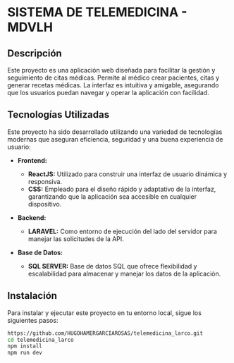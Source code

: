# SISTEMA DE TELEMEDICINA - MDVLH

## Descripción
Este proyecto es una aplicación web diseñada para facilitar la gestión y seguimiento de citas médicas. Permite al médico crear pacientes, citas y generar recetas médicas. La interfaz es intuitiva y amigable, asegurando que los usuarios puedan navegar y operar la aplicación con facilidad.

## Tecnologías Utilizadas
Este proyecto ha sido desarrollado utilizando una variedad de tecnologías modernas que aseguran eficiencia, seguridad y una buena experiencia de usuario:

- **Frontend:**
  - **ReactJS:** Utilizado para construir una interfaz de usuario dinámica y responsiva.
  - **CSS:** Empleado para el diseño rápido y adaptativo de la interfaz, garantizando que la aplicación sea accesible en cualquier dispositivo.

- **Backend:**
  - **LARAVEL:** Como entorno de ejecución del lado del servidor para manejar las solicitudes de la API.

- **Base de Datos:**
  - **SQL SERVER:** Base de datos SQL que ofrece flexibilidad y escalabilidad para almacenar y manejar los datos de la aplicación.

## Instalación
Para instalar y ejecutar este proyecto en tu entorno local, sigue los siguientes pasos:

```bash
https://github.com/HUGOHAMERGARCIAROSAS/telemedicina_larco.git
cd telemedicina_larco
npm install
npm run dev
